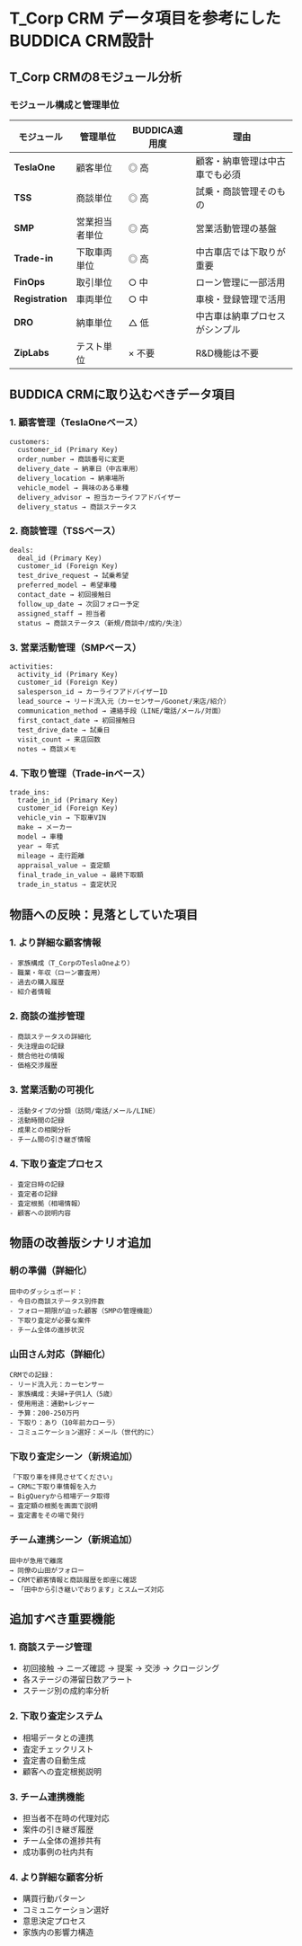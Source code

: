 # T_Corp CRM データ項目を参考にしたBUDDICA CRM設計

## T_Corp CRMの8モジュール分析

### モジュール構成と管理単位
| モジュール | 管理単位 | BUDDICA適用度 | 理由 |
|-----------|---------|--------------|------|
| **TeslaOne** | 顧客単位 | ◎ 高 | 顧客・納車管理は中古車でも必須 |
| **TSS** | 商談単位 | ◎ 高 | 試乗・商談管理そのもの |
| **SMP** | 営業担当者単位 | ◎ 高 | 営業活動管理の基盤 |
| **Trade-in** | 下取車両単位 | ◎ 高 | 中古車店では下取りが重要 |
| **FinOps** | 取引単位 | ○ 中 | ローン管理に一部活用 |
| **Registration** | 車両単位 | ○ 中 | 車検・登録管理で活用 |
| **DRO** | 納車単位 | △ 低 | 中古車は納車プロセスがシンプル |
| **ZipLabs** | テスト単位 | × 不要 | R&D機能は不要 |

## BUDDICA CRMに取り込むべきデータ項目

### 1. 顧客管理（TeslaOneベース）
```
customers:
  customer_id (Primary Key)
  order_number → 商談番号に変更
  delivery_date → 納車日（中古車用）
  delivery_location → 納車場所
  vehicle_model → 興味のある車種
  delivery_advisor → 担当カーライフアドバイザー
  delivery_status → 商談ステータス
```

### 2. 商談管理（TSSベース）
```
deals:
  deal_id (Primary Key)
  customer_id (Foreign Key)
  test_drive_request → 試乗希望
  preferred_model → 希望車種
  contact_date → 初回接触日
  follow_up_date → 次回フォロー予定
  assigned_staff → 担当者
  status → 商談ステータス（新規/商談中/成約/失注）
```

### 3. 営業活動管理（SMPベース）
```
activities:
  activity_id (Primary Key)
  customer_id (Foreign Key)
  salesperson_id → カーライフアドバイザーID
  lead_source → リード流入元（カーセンサー/Goonet/来店/紹介）
  communication_method → 連絡手段（LINE/電話/メール/対面）
  first_contact_date → 初回接触日
  test_drive_date → 試乗日
  visit_count → 来店回数
  notes → 商談メモ
```

### 4. 下取り管理（Trade-inベース）
```
trade_ins:
  trade_in_id (Primary Key)
  customer_id (Foreign Key)
  vehicle_vin → 下取車VIN
  make → メーカー
  model → 車種
  year → 年式
  mileage → 走行距離
  appraisal_value → 査定額
  final_trade_in_value → 最終下取額
  trade_in_status → 査定状況
```

## 物語への反映：見落としていた項目

### 1. より詳細な顧客情報
```
- 家族構成（T_CorpのTeslaOneより）
- 職業・年収（ローン審査用）
- 過去の購入履歴
- 紹介者情報
```

### 2. 商談の進捗管理
```
- 商談ステータスの詳細化
- 失注理由の記録
- 競合他社の情報
- 価格交渉履歴
```

### 3. 営業活動の可視化
```
- 活動タイプの分類（訪問/電話/メール/LINE）
- 活動時間の記録
- 成果との相関分析
- チーム間の引き継ぎ情報
```

### 4. 下取り査定プロセス
```
- 査定日時の記録
- 査定者の記録
- 査定根拠（相場情報）
- 顧客への説明内容
```

## 物語の改善版シナリオ追加

### 朝の準備（詳細化）
```
田中のダッシュボード：
- 今日の商談ステータス別件数
- フォロー期限が迫った顧客（SMPの管理機能）
- 下取り査定が必要な案件
- チーム全体の進捗状況
```

### 山田さん対応（詳細化）
```
CRMでの記録：
- リード流入元：カーセンサー
- 家族構成：夫婦+子供1人（5歳）
- 使用用途：通勤+レジャー
- 予算：200-250万円
- 下取り：あり（10年前カローラ）
- コミュニケーション選好：メール（世代的に）
```

### 下取り査定シーン（新規追加）
```
「下取り車を拝見させてください」
→ CRMに下取り車情報を入力
→ BigQueryから相場データ取得
→ 査定額の根拠を画面で説明
→ 査定書をその場で発行
```

### チーム連携シーン（新規追加）
```
田中が急用で離席
→ 同僚の山田がフォロー
→ CRMで顧客情報と商談履歴を即座に確認
→ 「田中から引き継いでおります」とスムーズ対応
```

## 追加すべき重要機能

### 1. 商談ステージ管理
- 初回接触 → ニーズ確認 → 提案 → 交渉 → クロージング
- 各ステージの滞留日数アラート
- ステージ別の成約率分析

### 2. 下取り査定システム
- 相場データとの連携
- 査定チェックリスト
- 査定書の自動生成
- 顧客への査定根拠説明

### 3. チーム連携機能
- 担当者不在時の代理対応
- 案件の引き継ぎ履歴
- チーム全体の進捗共有
- 成功事例の社内共有

### 4. より詳細な顧客分析
- 購買行動パターン
- コミュニケーション選好
- 意思決定プロセス
- 家族内の影響力構造